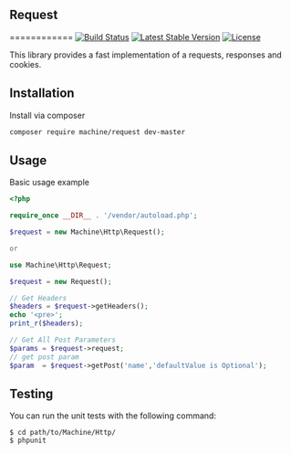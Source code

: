 ## Request
============
[![Build Status](https://travis-ci.org/cengizhancaliskan/Request.svg)](https://travis-ci.org/cengizhancaliskan/Request)
[![Latest Stable Version](https://poser.pugx.org/machine/request/v/stable.svg)](https://packagist.org/packages/machine/request)
[![License](https://poser.pugx.org/machine/request/license.svg)](https://packagist.org/packages/machine/request)

This library provides a fast implementation of a requests, responses and cookies.

Installation
------------
Install via composer

```sh
composer require machine/request dev-master
```

Usage
-----
Basic usage example

~~~PHP
<?php

require_once __DIR__ . '/vendor/autoload.php';

$request = new Machine\Http\Request();

or

use Machine\Http\Request;

$request = new Request();

// Get Headers
$headers = $request->getHeaders();
echo '<pre>';
print_r($headers);

// Get All Post Parameters
$params = $request->request;
// get post param
$param  = $request->getPost('name','defaultValue is Optional');

~~~

Testing
-----
You can run the unit tests with the following command:

    $ cd path/to/Machine/Http/
    $ phpunit
